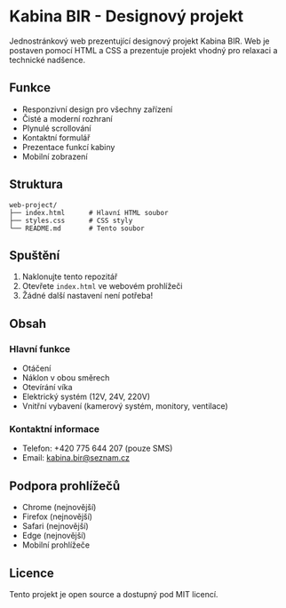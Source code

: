 # Kabina BIR - Designový projekt

Jednostránkový web prezentující designový projekt Kabina BIR. Web je postaven pomocí HTML a CSS a prezentuje projekt vhodný pro relaxaci a technické nadšence.

## Funkce

- Responzivní design pro všechny zařízení
- Čisté a moderní rozhraní
- Plynulé scrollování
- Kontaktní formulář
- Prezentace funkcí kabiny
- Mobilní zobrazení

## Struktura

```
web-project/
├── index.html      # Hlavní HTML soubor
├── styles.css      # CSS styly
└── README.md       # Tento soubor
```

## Spuštění

1. Naklonujte tento repozitář
2. Otevřete `index.html` ve webovém prohlížeči
3. Žádné další nastavení není potřeba!

## Obsah

### Hlavní funkce
- Otáčení
- Náklon v obou směrech
- Otevírání víka
- Elektrický systém (12V, 24V, 220V)
- Vnitřní vybavení (kamerový systém, monitory, ventilace)

### Kontaktní informace
- Telefon: +420 775 644 207 (pouze SMS)
- Email: kabina.bir@seznam.cz

## Podpora prohlížečů

- Chrome (nejnovější)
- Firefox (nejnovější)
- Safari (nejnovější)
- Edge (nejnovější)
- Mobilní prohlížeče

## Licence

Tento projekt je open source a dostupný pod MIT licencí.